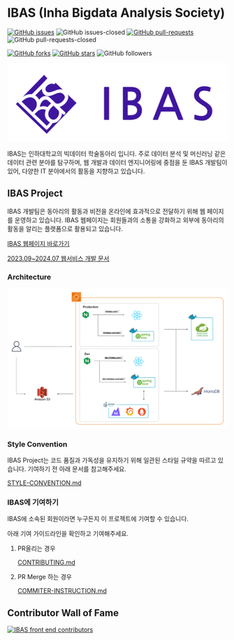# IBAS (Inha Bigdata Analysis Society)

[![GitHub issues](https://img.shields.io/github/issues/InhaBas/inhabas.com-front.svg)](https://GitHub.com/InhaBas/inhabas.com-front/issues/)
![GitHub issues-closed](https://img.shields.io/github/issues-closed/InhaBas/inhabas.com-front.svg)
[![GitHub pull-requests](https://img.shields.io/github/issues-pr/InhaBas/inhabas.com-front.svg)](https://GitHub.com/InhaBas/inhabas.com-front/pulls/)
![GitHub pull-requests-closed](https://img.shields.io/github/issues-pr-closed/InhaBas/inhabas.com-front.svg)

[![GitHub forks](https://img.shields.io/github/forks/InhaBas/inhabas.com-front.svg?style=social&label=Fork)](https://GitHub.com/InhaBas/inhabas.com-front/network/)
[![GitHub stars](https://img.shields.io/github/stars/InhaBas/inhabas.com-front?style=social&label=Star)](https://GitHub.com/InhaBas/inhabas.com-front/stargazers/)
![GitHub followers](https://img.shields.io/github/followers/InhaBas?style=social&label=Follow)

![main logo of IBAS](docs/images/logo_purple.png)

IBAS는 인하대학교의 빅데이터 학술동아리 입니다. 주로 데이터 분석 및 머신러닝 같은 데이터 관련 분야를 탐구하며, 웹 개발과 데이터 엔지니어링에 중점을 둔 IBAS 개발팀이 있어, 다양한 IT 분야에서의 활동을 지향하고 있습니다.

## IBAS Project

IBAS 개발팀은 동아리의 활동과 비전을 온라인에 효과적으로 전달하기 위해 웹 페이지를 운영하고 있습니다. IBAS 웹페이지는 회원들과의 소통을 강화하고 외부에 동아리의 활동을 알리는 플랫폼으로 활용되고 있습니다.

[IBAS 웹페이지 바로가기](https://www.inhabas.com/)

[2023.09~2024.07 웹서비스 개발 문서](https://www.notion.so/IBAS-049505480e5f4bebbb01bfc9b1e9c3c0)

### Architecture

![Architecture](docs/images/architecture.png)

### Style Convention

IBAS Project는 코드 품질과 가독성을 유지하기 위해 일관된 스타일 규약을 따르고 있습니다. 기여하기 전 아래 문서를 참고해주세요.

[STYLE-CONVENTION.md](STYLE-CONVENTION.md)

### IBAS에 기여하기

IBAS에 소속된 회원이라면 누구든지 이 프로젝트에 기여할 수 있습니다.

아래 기여 가이드라인을 확인하고 기여해주세요.

1. PR올리는 경우

   [CONTRIBUTING.md](CONTRIBUTING.md)

2. PR Merge 하는 경우

   [COMMITER-INSTRUCTION.md](COMMITER-INSTRUCTION.md)

## Contributor Wall of Fame

[![IBAS front end contributors](https://contrib.rocks/image?repo=InhaBas/inhabas.com-front)](https://github.com/InhaBas/inhabas.com-front/graphs/contributors)
